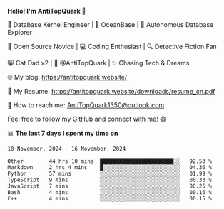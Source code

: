 
**Hello! I'm AntiTopQuark 👋**

🔧 Database Kernel Engineer | 🌊 OceanBase | 🤖 Autonomous Database Explorer

🌱 Open Source Novice | 💻 Coding Enthusiast | 🔍 Detective Fiction Fan

😸 Cat Dad x2 | 🎉 @AntiTopQuark | ✨ Chasing Tech & Dreams

🌐 My blog: https://antitopquark.website/

📄 My Resume: https://antitopquark.website/downloads/resume_cn.pdf

📧 How to reach me: AntiTopQuark1350@outlook.com

Feel free to follow my GitHub and connect with me! 😄

📊 **The last 7 days I spent my time on** 

<!--START_SECTION:waka-->
```text
10 November, 2024 - 16 November, 2024

Other        44 hrs 10 mins  ███████████████████████░░   92.53 % 
Markdown     2 hrs 4 mins    █░░░░░░░░░░░░░░░░░░░░░░░░   04.36 % 
Python       57 mins         ░░░░░░░░░░░░░░░░░░░░░░░░░   01.99 % 
TypeScript   9 mins          ░░░░░░░░░░░░░░░░░░░░░░░░░   00.33 % 
JavaScript   7 mins          ░░░░░░░░░░░░░░░░░░░░░░░░░   00.25 % 
Bash         4 mins          ░░░░░░░░░░░░░░░░░░░░░░░░░   00.16 % 
C++          4 mins          ░░░░░░░░░░░░░░░░░░░░░░░░░   00.15 %
```
<!--END_SECTION:waka-->


